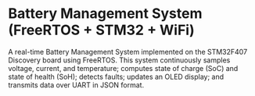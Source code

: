 # Battery Management System (FreeRTOS + STM32 + WiFi)
A real-time Battery Management System implemented on the STM32F407 Discovery board using FreeRTOS. This system continuously samples voltage, current, and temperature; computes state of charge (SoC) and state of health (SoH); detects faults; updates an OLED display; and transmits data over UART in JSON format.
